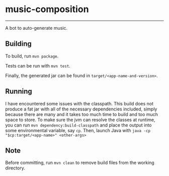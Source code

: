 # music-composition 
-----------------------------

A bot to auto-generate music.

## Building
To build, run `mvn package`.  

Tests can be run with `mvn test`.

Finally, the generated jar can be found in `target/<app-name-and-version>`.

## Running

I have encountered some issues with the classpath. This build does not produce a fat jar with all of the necessary dependencies included, simply because there are many and it takes too much time to build and too much space to store. To make sure the jvm can resolve the classes at runtime, you can run `mvn dependency:build-classpath` and place the output into some environmental variable, say `cp`. Then, launch Java with `java -cp "$cp:target/<app-name>" <other-args>` 

## Note
Before committing, run `mvn clean` to remove build files from the working directory. 

 
